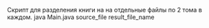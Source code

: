 Скрипт для разделения книги на на отдельные файлы по 2 тома в каждом.
java Main.java source_file result_file_name
